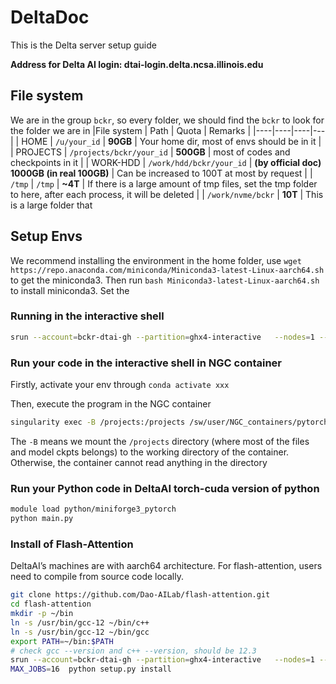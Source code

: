# DeltaDoc
This is the Delta server setup guide

**Address for Delta AI login: dtai-login.delta.ncsa.illinois.edu**

## File system
We are in the group ```bckr```, so every folder, we should find the ```bckr``` to look for the folder we are in
|File system | Path | Quota | Remarks |
|----|----|----|---|
| HOME | ```/u/your_id``` | **90GB** | Your home dir, most of envs should be in it |
| PROJECTS | ```/projects/bckr/your_id``` | **500GB** | most of codes and checkpoints in it |
| WORK-HDD | ```/work/hdd/bckr/your_id``` | **(by official doc) 1000GB (in real 100GB)** | Can be increased to 100T at most by request |
| ```/tmp``` | ```/tmp``` | **~4T** | If there is a large amount of tmp files, set the tmp folder to here, after each process, it will be deleted |
| ```/work/nvme/bckr``` | **10T** | This is a large folder that


## Setup Envs
We recommend installing the environment in the home folder, use ```wget https://repo.anaconda.com/miniconda/Miniconda3-latest-Linux-aarch64.sh``` to get the miniconda3. Then run ```bash Miniconda3-latest-Linux-aarch64.sh``` to install miniconda3. Set the 



### Running in the interactive shell
```bash
srun --account=bckr-dtai-gh --partition=ghx4-interactive   --nodes=1 --gpus-per-node=4 --tasks=1 --tasks-per-node=1   --cpus-per-task=16 --mem=128g --time=3:00:00   --pty bash
```

### Run your code in the interactive shell in NGC container

Firstly, activate your env through ```conda activate xxx```

Then, execute the program in the NGC container
```bash
singularity exec -B /projects:/projects /sw/user/NGC_containers/pytorch_24.07-py3.sif python main.py
```
The ```-B``` means we mount the ```/projects``` directory (where most of the files and model ckpts belongs) to the working directory of the container. Otherwise, the container cannot read anything in the directory


### Run your Python code in DeltaAI torch-cuda version of python

```bash
module load python/miniforge3_pytorch
python main.py
```

### Install of Flash-Attention
DeltaAI’s machines are with aarch64 architecture. For flash-attention, users need to compile from source code locally.
```bash
git clone https://github.com/Dao-AILab/flash-attention.git
cd flash-attention
mkdir -p ~/bin
ln -s /usr/bin/gcc-12 ~/bin/c++
ln -s /usr/bin/gcc-12 ~/bin/gcc
export PATH=~/bin:$PATH
# check gcc --version and c++ --version, should be 12.3
srun --account=bckr-dtai-gh --partition=ghx4-interactive   --nodes=1 --gpus-per-node=1 --tasks=1 --tasks-per-node=1   --cpus-per-task=16 --mem=256g --time=00:59:00   --pty bash
MAX_JOBS=16  python setup.py install
```
